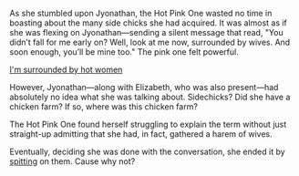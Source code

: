 <!-- title: My Chicken Farm -->

As she stumbled upon Jyonathan, the Hot Pink One wasted no time in boasting about the many side chicks she had acquired. It was almost as if she was flexing on Jyonathan—sending a silent message that read, "You didn’t fall for me early on? Well, look at me now, surrounded by wives. And soon enough, you’ll be mine too." The pink one felt powerful.

[I'm surrounded by hot women](#embed:https://www.youtube.com/live/gtOGWDKwQfY?feature=shared&t=7553)

However, Jyonathan—along with Elizabeth, who was also present—had absolutely no idea what she was talking about. Sidechicks? Did she have a chicken farm? If so, where was this chicken farm?

The Hot Pink One found herself struggling to explain the term without just straight-up admitting that she had, in fact, gathered a harem of wives.

Eventually, deciding she was done with the conversation, she ended it by [spitting](https://www.youtube.com/live/gtOGWDKwQfY?feature=shared&t=7943) on them. Cause why not?
